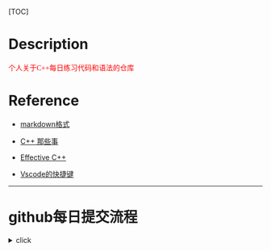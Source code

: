 [TOC]
# Description
<font face="微软雅黑" color=red>个人关于C++每日练习代码和语法的仓库</font>

# Reference  

- [markdown格式](https://blog.csdn.net/weixin_45494811/article/details/104307670)  

- [C++ 那些事](https://github.com/Light-City/CPlusPlusThings#%E6%96%B9%E5%BC%8F1-vscode--bazel)  

- [Effective C++](https://github.com/huihut/interview#effective)  

- [Vscode的快捷键](https://zhuanlan.zhihu.com/p/44044896)

***

# github每日提交流程
<details>
  <summary>click</summary>  

    git config --global user.name "zhangweiweicpp"  

    git config --global user.email "243xxxxx933@qq.com"  
    ---可选--添加公钥到github
    ssh-keygen -t rsa -C ‘上面的邮箱’  
    vim ~/.ssh
    ssh -T git@github.com  
    git remote set-url origin git@github.com:zhangweiweicpp/remote_image_process_script.git
    ---

    git init  

    第一次，后面再次提交时该步骤非必要  

    git clone <GitHub仓库的URL>  

    cd <本地仓库目录>  

    git checkout -b <分支名>  

    git pull origin <目标分支名>  

    #添加修改的文件到暂存区  

    git add .  

    git commit -m "Merge"  

    解决冲突  

    git commit -m "Commit message"  

    **将会推送本地主分支的更新到远程主分支。确保你当前位于正确的分支上，推送你的更改到远程仓库的 main 分支  

    git push origin <本地分支名>:<远程分支名> 
</details>
 
